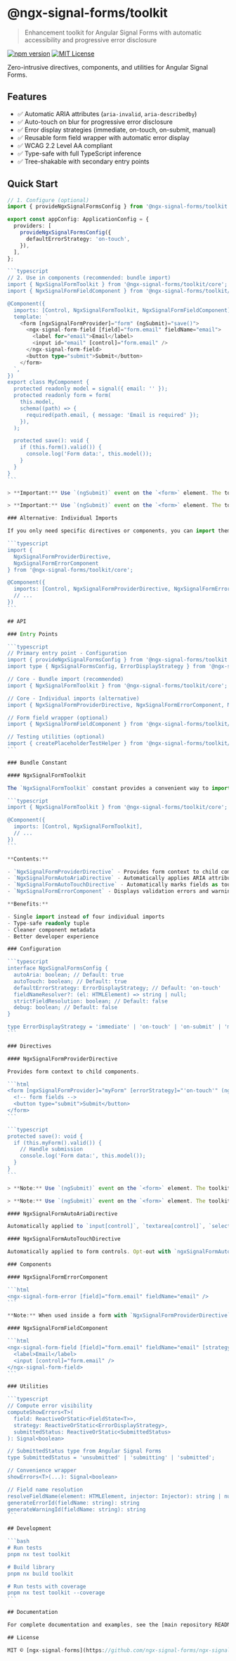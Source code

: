 # @ngx-signal-forms/toolkit

> Enhancement toolkit for Angular Signal Forms with automatic accessibility and progressive error disclosure

[![npm version](https://img.shields.io/npm/v/@ngx-signal-forms/toolkit.svg)](https://www.npmjs.com/package/@ngx-signal-forms/toolkit)
[![MIT License](https://img.shields.io/badge/license-MIT-blue.svg)](../../LICENSE)

Zero-intrusive directives, components, and utilities for Angular Signal Forms.

## Features

- ✅ Automatic ARIA attributes (`aria-invalid`, `aria-describedby`)
- ✅ Auto-touch on blur for progressive error disclosure
- ✅ Error display strategies (immediate, on-touch, on-submit, manual)
- ✅ Reusable form field wrapper with automatic error display
- ✅ WCAG 2.2 Level AA compliant
- ✅ Type-safe with full TypeScript inference
- ✅ Tree-shakable with secondary entry points

## Quick Start

````typescript
// 1. Configure (optional)
import { provideNgxSignalFormsConfig } from '@ngx-signal-forms/toolkit';

export const appConfig: ApplicationConfig = {
  providers: [
    provideNgxSignalFormsConfig({
      defaultErrorStrategy: 'on-touch',
    }),
  ],
};

```typescript
// 2. Use in components (recommended: bundle import)
import { NgxSignalFormToolkit } from '@ngx-signal-forms/toolkit/core';
import { NgxSignalFormFieldComponent } from '@ngx-signal-forms/toolkit/form-field';

@Component({
  imports: [Control, NgxSignalFormToolkit, NgxSignalFormFieldComponent],
  template: `
    <form [ngxSignalFormProvider]="form" (ngSubmit)="save()">
      <ngx-signal-form-field [field]="form.email" fieldName="email">
        <label for="email">Email</label>
        <input id="email" [control]="form.email" />
      </ngx-signal-form-field>
      <button type="submit">Submit</button>
    </form>
  `,
})
export class MyComponent {
  protected readonly model = signal({ email: '' });
  protected readonly form = form(
    this.model,
    schema((path) => {
      required(path.email, { message: 'Email is required' });
    }),
  );

  protected save(): void {
    if (this.form().valid()) {
      console.log('Form data:', this.model());
    }
  }
}
```

> **Important:** Use `(ngSubmit)` event on the `<form>` element. The toolkit tracks submission state automatically via the form provider directive.

> **Important:** Use `(ngSubmit)` event on the `<form>` element. The toolkit tracks submission state automatically via the form provider directive.

### Alternative: Individual Imports

If you only need specific directives or components, you can import them individually:

```typescript
import {
  NgxSignalFormProviderDirective,
  NgxSignalFormErrorComponent
} from '@ngx-signal-forms/toolkit/core';

@Component({
  imports: [Control, NgxSignalFormProviderDirective, NgxSignalFormErrorComponent],
  // ...
})
```

## API

### Entry Points

```typescript
// Primary entry point - Configuration
import { provideNgxSignalFormsConfig } from '@ngx-signal-forms/toolkit';
import type { NgxSignalFormsConfig, ErrorDisplayStrategy } from '@ngx-signal-forms/toolkit';

// Core - Bundle import (recommended)
import { NgxSignalFormToolkit } from '@ngx-signal-forms/toolkit/core';

// Core - Individual imports (alternative)
import { NgxSignalFormProviderDirective, NgxSignalFormErrorComponent, NgxSignalFormAutoAriaDirective, NgxSignalFormAutoTouchDirective, computeShowErrors, showErrors } from '@ngx-signal-forms/toolkit/core';

// Form field wrapper (optional)
import { NgxSignalFormFieldComponent } from '@ngx-signal-forms/toolkit/form-field';

// Testing utilities (optional)
import { createPlaceholderTestHelper } from '@ngx-signal-forms/toolkit/testing';
```

### Bundle Constant

#### NgxSignalFormToolkit

The `NgxSignalFormToolkit` constant provides a convenient way to import all essential directives and components:

```typescript
import { NgxSignalFormToolkit } from '@ngx-signal-forms/toolkit/core';

@Component({
  imports: [Control, NgxSignalFormToolkit],
  // ...
})
```

**Contents:**

- `NgxSignalFormProviderDirective` - Provides form context to child components
- `NgxSignalFormAutoAriaDirective` - Automatically applies ARIA attributes
- `NgxSignalFormAutoTouchDirective` - Automatically marks fields as touched on blur
- `NgxSignalFormErrorComponent` - Displays validation errors and warnings

**Benefits:**

- Single import instead of four individual imports
- Type-safe readonly tuple
- Cleaner component metadata
- Better developer experience

### Configuration

```typescript
interface NgxSignalFormsConfig {
  autoAria: boolean; // Default: true
  autoTouch: boolean; // Default: true
  defaultErrorStrategy: ErrorDisplayStrategy; // Default: 'on-touch'
  fieldNameResolver?: (el: HTMLElement) => string | null;
  strictFieldResolution: boolean; // Default: false
  debug: boolean; // Default: false
}

type ErrorDisplayStrategy = 'immediate' | 'on-touch' | 'on-submit' | 'manual';
```

### Directives

#### NgxSignalFormProviderDirective

Provides form context to child components.

```html
<form [ngxSignalFormProvider]="myForm" [errorStrategy]="'on-touch'" (ngSubmit)="save()">
  <!-- form fields -->
  <button type="submit">Submit</button>
</form>
```

```typescript
protected save(): void {
  if (this.myForm().valid()) {
    // Handle submission
    console.log('Form data:', this.model());
  }
}
```

> **Note:** Use `(ngSubmit)` event on the `<form>` element. The toolkit tracks submission state automatically.

> **Note:** Use `(ngSubmit)` event on the `<form>` element. The toolkit tracks submission state automatically.

#### NgxSignalFormAutoAriaDirective

Automatically applied to `input[control]`, `textarea[control]`, `select[control]`.

#### NgxSignalFormAutoTouchDirective

Automatically applied to form controls. Opt-out with `ngxSignalFormAutoTouchDisabled`.

### Components

#### NgxSignalFormErrorComponent

```html
<ngx-signal-form-error [field]="form.email" fieldName="email" />
```

**Note:** When used inside a form with `NgxSignalFormProviderDirective`, the `submittedStatus` signal is automatically injected from Angular Signal Forms' built-in submission tracking.

#### NgxSignalFormFieldComponent

```html
<ngx-signal-form-field [field]="form.email" fieldName="email" [strategy]="'on-touch'">
  <label>Email</label>
  <input [control]="form.email" />
</ngx-signal-form-field>
```

### Utilities

```typescript
// Compute error visibility
computeShowErrors<T>(
  field: ReactiveOrStatic<FieldState<T>>,
  strategy: ReactiveOrStatic<ErrorDisplayStrategy>,
  submittedStatus: ReactiveOrStatic<SubmittedStatus>
): Signal<boolean>

// SubmittedStatus type from Angular Signal Forms
type SubmittedStatus = 'unsubmitted' | 'submitting' | 'submitted';

// Convenience wrapper
showErrors<T>(...): Signal<boolean>

// Field name resolution
resolveFieldName(element: HTMLElement, injector: Injector): string | null
generateErrorId(fieldName: string): string
generateWarningId(fieldName: string): string
```

## Development

```bash
# Run tests
pnpm nx test toolkit

# Build library
pnpm nx build toolkit

# Run tests with coverage
pnpm nx test toolkit --coverage
```

## Documentation

For complete documentation and examples, see the [main repository README](../../README.md).

## License

MIT © [ngx-signal-forms](https://github.com/ngx-signal-forms/ngx-signal-forms)
````
